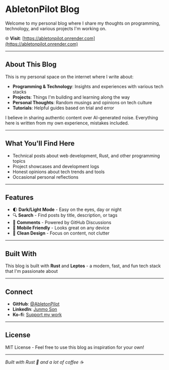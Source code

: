 # AbletonPilot Blog

Welcome to my personal blog where I share my thoughts on programming, technology, and various projects I'm working on.

🌐 **Visit**: [https://abletonpilot.onrender.com](https://abletonpilot.onrender.com)

---

## About This Blog

This is my personal space on the internet where I write about:

- **Programming & Technology**: Insights and experiences with various tech stacks
- **Projects**: Things I'm building and learning along the way  
- **Personal Thoughts**: Random musings and opinions on tech culture
- **Tutorials**: Helpful guides based on trial and error

I believe in sharing authentic content over AI-generated noise. Everything here is written from my own experience, mistakes included.

---

## What You'll Find Here

- Technical posts about web development, Rust, and other programming topics
- Project showcases and development logs
- Honest opinions about tech trends and tools
- Occasional personal reflections

---

## Features

- 🌓 **Dark/Light Mode** - Easy on the eyes, day or night
- 🔍 **Search** - Find posts by title, description, or tags
- 💬 **Comments** - Powered by GitHub Discussions
- 📱 **Mobile Friendly** - Looks great on any device
- 🎨 **Clean Design** - Focus on content, not clutter

---

## Built With

This blog is built with **Rust** and **Leptos** - a modern, fast, and fun tech stack that I'm passionate about



---

## Connect

- **GitHub**: [@AbletonPilot](https://github.com/AbletonPilot)
- **LinkedIn**: [Junmo Son](https://www.linkedin.com/in/junmo-son-46093a1b9/)
- **Ko-fi**: [Support my work](https://ko-fi.com/abletonpilot)

---

## License

MIT License - Feel free to use this blog as inspiration for your own!

---

*Built with Rust 🦀 and a lot of coffee ☕*
